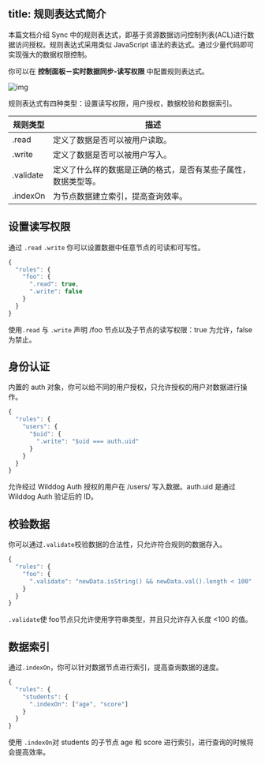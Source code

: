 
title: 规则表达式简介
---

本篇文档介绍 Sync 中的规则表达式，即基于资源数据访问控制列表(ACL)进行数据访问授权。规则表达式采用类似 JavaScript 语法的表达式。通过少量代码即可实现强大的数据权限控制。

你可以在 **控制面板－实时数据同步-读写权限** 中配置规则表达式。

![img](/images/rule-overview.png)

规则表达式有四种类型：设置读写权限，用户授权，数据校验和数据索引。

| 规则类型      | 描述                             |
| --------- | ------------------------------ |
| .read     | 定义了数据是否可以被用户读取。            |
| .write    | 定义了数据是否可以被用户写入。                 |
| .validate | 定义了什么样的数据是正确的格式，是否有某些子属性，数据类型等。|
| .indexOn  | 为节点数据建立索引，提高查询效率。               |


## 设置读写权限

通过 `.read` `.write` 你可以设置数据中任意节点的可读和可写性。

```javascript
{
  "rules": {
    "foo": {
      ".read": true,
      ".write": false
    }
  }
}
```

使用`.read` 与 `.write` 声明 /foo 节点以及子节点的读写权限：true 为允许，false 为禁止。

## 身份认证

内置的 auth 对象，你可以给不同的用户授权，只允许授权的用户对数据进行操作。

```javascript
{
  "rules": {
    "users": {
      "$uid": {
        ".write": "$uid === auth.uid"
      }
    }
  }
}
```
允许经过 Wilddog Auth 授权的用户在 /users/<uid> 写入数据。auth.uid 是通过 Wilddog Auth 验证后的 ID。


## 校验数据

你可以通过`.validate`校验数据的合法性，只允许符合规则的数据存入。

```javascript
{
  "rules": {
    "foo": {
      ".validate": "newData.isString() && newData.val().length < 100"
    }
  }
}
```

`.validate`使 foo节点只允许使用字符串类型，并且只允许存入长度 <100 的值。



## 数据索引

通过`.indexOn`，你可以针对数据节点进行索引，提高查询数据的速度。

```javascript
{
  "rules": {
    "students": {
      ".indexOn": ["age", "score"]
    }
  }
}
```

使用 `.indexOn`对 students 的子节点 age 和 score 进行索引，进行查询的时候将会提高效率。